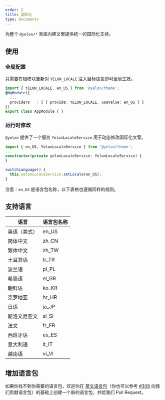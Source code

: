 ```yaml
---
order: 2
title: 国际化
type: Documents
---
```


为整个 `@yelon/*` 类库内建文案提供统一的国际化支持。

## 使用

### 全局配置

只需要在根模块重新对 `YELON_LOCALE` 注入目标语言即可全局生效。

```ts
import { YELON_LOCALE, en_US } from '@yelon/theme';
@NgModule({
  ...
  providers   : [ { provide: YELON_LOCALE, useValue: en_US } ]
})
export class AppModule { }
```

### 运行时修改

`@yelon` 提供了一个服务 `YelonLocaleService` 用于动态修改国际化文案。

```ts
import { en_US, YelonLocaleService } from '@yelon/theme';
...
constructor(private yelonLocaleService: YelonLocaleService) {
}

switchLanguage() {
  this.yelonLocaleService.setLocale(en_US);
}
```

注意：`en_US` 是语言包名称，以下表格也遵循同样的规则。

## 支持语言

| 语言 | 语言包名称 |
|----|-------|
| 英语（美式） | en_US |
| 简体中文 | zh_CN |
| 繁体中文 | zh_TW |
| 土耳其语 | tr_TR |
| 波兰语 | pl_PL |
| 希腊语 | el_GR |
| 朝鲜语 | ko_KR |
| 克罗地亚 | hr_HR |
| 日语 | ja_JP |
| 斯洛文尼亚文 | sl_SI |
| 法文 | fr_FR |
| 西班牙语 | es_ES |
| 意大利语 | it_IT |
| 越南语 | vi_VI |

## 增加语言包

如果你找不到你需要的语言包，欢迎你在 [英文语言包](https://github.com/hbyunzai/yelon/tree/master/packages/theme/src/locale/languages/en-US.ts)（你也可以参考 [#308](https://github.com/hbyunzai/yelon/pull/308) 向我们贡献语言包）的基础上创建一个新的语言包，并给我们 Pull Request。
